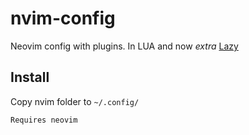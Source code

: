 # nvim-config
Neovim config with plugins. In LUA and now _extra_ [Lazy](http://www.lazyvim.org/)

## Install
Copy nvim folder to `~/.config/`

`Requires neovim`
